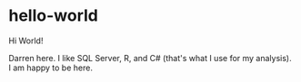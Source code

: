 # hello-world

Hi World!

Darren here. I like SQL Server, R, and C# (that's what I use for my analysis). 
I am happy to be here.

